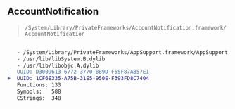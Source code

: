 ## AccountNotification

> `/System/Library/PrivateFrameworks/AccountNotification.framework/AccountNotification`

```diff

   - /System/Library/PrivateFrameworks/AppSupport.framework/AppSupport
   - /usr/lib/libSystem.B.dylib
   - /usr/lib/libobjc.A.dylib
-  UUID: D3009613-6772-3770-8B9D-F55F87A857E1
+  UUID: 1CF6E335-A75B-31E5-950E-F393FD8C7404
   Functions: 133
   Symbols:   588
   CStrings:  348

```
